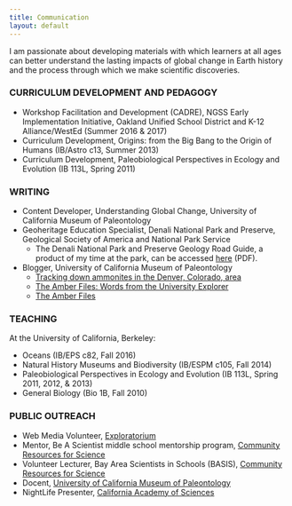 ```yaml
---
title: Communication
layout: default
---
```


<!--# {{ page.title }}-->

I am passionate about developing materials with which learners at all ages can better understand the lasting impacts of global change in Earth history and the process through which we make scientific discoveries.

### CURRICULUM DEVELOPMENT AND PEDAGOGY

* Workshop Facilitation and Development (CADRE), NGSS Early Implementation Initiative, Oakland Unified School District and K-12 Alliance/WestEd (Summer 2016 & 2017)
* Curriculum Development, Origins: from the Big Bang to the Origin of Humans (IB/Astro c13, Summer 2013)
* Curriculum Development, Paleobiological Perspectives in Ecology and Evolution (IB 113L, Spring 2011)

### WRITING

* Content Developer, Understanding Global Change, University of California Museum of Paleontology
* Geoheritage Education Specialist, Denali National Park and Preserve, Geological Society of America and National Park Service
  * The Denali National Park and Preserve Geology Road Guide, a product of my time at the park, can be accessed [here](https://www.nps.gov/dena/learn/nature/upload/Denali-Geology-Road-Guide.pdf) (PDF).
* Blogger, University of California Museum of Paleontology
  * [Tracking down ammonites in the Denver, Colorado, area](http://ucmp.berkeley.edu/blog/archives/3793)
  * [The Amber Files: Words from the University Explorer](http://ucmp.berkeley.edu/blog/archives/2223)
  * [The Amber Files](http://ucmp.berkeley.edu/blog/archives/2210)

### TEACHING

At the University of California, Berkeley:

* Oceans (IB/EPS c82, Fall 2016)
* Natural History Museums and Biodiversity (IB/ESPM c105, Fall 2014)
* Paleobiological Perspectives in Ecology and Evolution (IB 113L, Spring 2011, 2012, & 2013)
* General Biology (Bio 1B, Fall 2010)

### PUBLIC OUTREACH

* Web Media Volunteer, [Exploratorium](https://www.exploratorium.edu/)
* Mentor, Be A Scientist middle school mentorship program, [Community Resources for Science](http://www.crscience.org/)
* Volunteer Lecturer, Bay Area Scientists in Schools (BASIS), [Community Resources for Science](http://www.crscience.org/)
* Docent, [University of California Museum of Paleontology](http://www.ucmp.berkeley.edu/)
* NightLife Presenter, [California Academy of Sciences](http://www.calacademy.org/)
